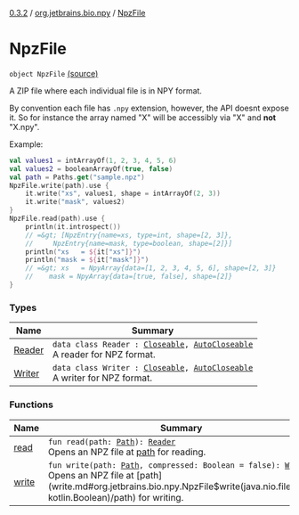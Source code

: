 [0.3.2](../../index.md) / [org.jetbrains.bio.npy](../index.md) / [NpzFile](.)

# NpzFile

`object NpzFile` [(source)](https://github.com/JetBrains-Research/npy/blob/0.3.2/src/main/kotlin/org/jetbrains/bio/npy/Npz.kt#L27)

A ZIP file where each individual file is in NPY format.

By convention each file has `.npy` extension, however, the API
doesnt expose it. So for instance the array named "X" will be
accessibly via "X" and **not** "X.npy".

Example:

``` kotlin
val values1 = intArrayOf(1, 2, 3, 4, 5, 6)
val values2 = booleanArrayOf(true, false)
val path = Paths.get("sample.npz")
NpzFile.write(path).use {
    it.write("xs", values1, shape = intArrayOf(2, 3))
    it.write("mask", values2)
}
NpzFile.read(path).use {
    println(it.introspect())
    // =&gt; [NpzEntry{name=xs, type=int, shape=[2, 3]},
    //     NpzEntry{name=mask, type=boolean, shape=[2]}]
    println("xs   = ${it["xs"]}")
    println("mask = ${it["mask"]}")
    // =&gt; xs   = NpyArray{data=[1, 2, 3, 4, 5, 6], shape=[2, 3]}
    //    mask = NpyArray{data=[true, false], shape=[2]}
}
```

### Types

| Name | Summary |
|---|---|
| [Reader](-reader/index.md) | `data class Reader : `[`Closeable`](http://docs.oracle.com/javase/6/docs/api/java/io/Closeable.html)`, `[`AutoCloseable`](http://docs.oracle.com/javase/6/docs/api/java/lang/AutoCloseable.html)<br>A reader for NPZ format. |
| [Writer](-writer/index.md) | `data class Writer : `[`Closeable`](http://docs.oracle.com/javase/6/docs/api/java/io/Closeable.html)`, `[`AutoCloseable`](http://docs.oracle.com/javase/6/docs/api/java/lang/AutoCloseable.html)<br>A writer for NPZ format. |

### Functions

| Name | Summary |
|---|---|
| [read](read.md) | `fun read(path: `[`Path`](http://docs.oracle.com/javase/6/docs/api/java/nio/file/Path.html)`): `[`Reader`](-reader/index.md)<br>Opens an NPZ file at [path](read.md#org.jetbrains.bio.npy.NpzFile$read(java.nio.file.Path)/path) for reading. |
| [write](write.md) | `fun write(path: `[`Path`](http://docs.oracle.com/javase/6/docs/api/java/nio/file/Path.html)`, compressed: Boolean = false): `[`Writer`](-writer/index.md)<br>Opens an NPZ file at [path](write.md#org.jetbrains.bio.npy.NpzFile$write(java.nio.file.Path, kotlin.Boolean)/path) for writing. |
